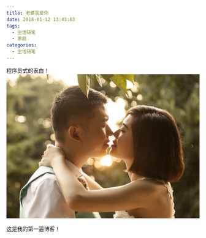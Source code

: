 ```yaml
---
title: 老婆我爱你
date: 2018-01-12 13:43:03
tags:
  - 生活随笔
  - 家庭
categories: 
  - 生活随笔
---
```

程序员式的表白！
![](老婆我爱你/love.png)
<!-- more -->
这是我的第一遍博客！
